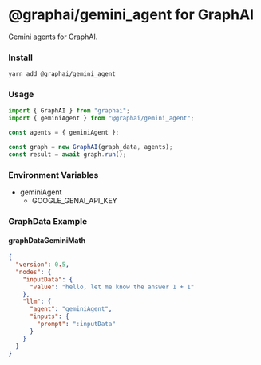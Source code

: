 
# @graphai/gemini_agent for GraphAI

Gemini agents for GraphAI.

### Install

```sh
yarn add @graphai/gemini_agent
```


### Usage

```typescript
import { GraphAI } from "graphai";
import { geminiAgent } from "@graphai/gemini_agent";

const agents = { geminiAgent };

const graph = new GraphAI(graph_data, agents);
const result = await graph.run();
```

### Environment Variables
 - geminiAgent
   - GOOGLE_GENAI_API_KEY



### GraphData Example

#### graphDataGeminiMath
```json
{
  "version": 0.5,
  "nodes": {
    "inputData": {
      "value": "hello, let me know the answer 1 + 1"
    },
    "llm": {
      "agent": "geminiAgent",
      "inputs": {
        "prompt": ":inputData"
      }
    }
  }
}
```





